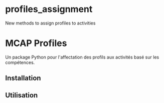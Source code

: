 # profiles_assignment
New methods to assign profiles to activities

# MCAP Profiles
Un package Python pour l'affectation des profils aux activités basé sur les compétences.

## Installation


## Utilisation
